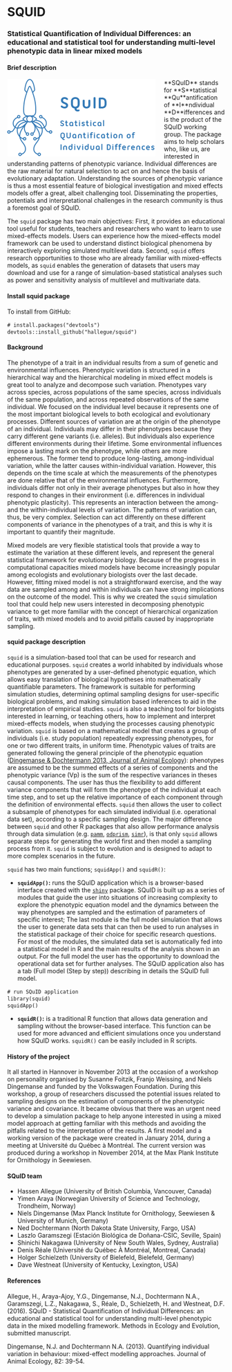 # SQUID



### Statistical Quantification of Individual Differences: an educational and statistical tool for understanding multi-level phenotypic data in linear mixed models


#### Brief description
<img id='logo' src='./inst/shiny-squid/www/pictures/logo_2.png' align='left' alt='SQuID' style='padding-right:20px;'>
**SQuID** stands for **S**tatistical **Qu**antification of **I**ndividual **D**ifferences and is the product of the SQuID working group. The package aims to help scholars who, like us, are interested in understanding patterns of phenotypic variance. Individual differences are the raw material for natural selection to act on and hence the basis of evolutionary adaptation. Understanding the sources of phenotypic variance is thus a most essential feature of biological investigation and mixed effects models offer a great, albeit challenging tool. Disseminating the properties, potentials and interpretational challenges in the research community is thus a foremost goal of SQuID.

The `squid` package has two main objectives: First, it provides an educational tool useful for students, teachers and researchers who want to learn to use mixed-effects models. Users can experience how the mixed-effects model framework can be used to understand distinct biological phenomena by interactively exploring simulated multilevel data. Second, `squid` offers research opportunities to those who are already familiar with mixed-effects models, as `squid` enables the generation of datasets that users may download and use for a range of simulation-based statistical analyses such as power and sensitivity analysis of multilevel and multivariate data.


#### Install squid package

To install from GitHub:

```
# install.packages("devtools")
devtools::install_github("hallegue/squid")

```

#### Background
The phenotype of a trait in an individual results from a sum of genetic and environmental influences. Phenotypic variation is structured in a hierarchical way and the hierarchical modeling in mixed effect models is great tool to analyze and decompose such variation. Phenotypes vary across species, across populations of the same species, across individuals of the same population, and across repeated observations of the same individual. We focused on the individual level because it represents one of the most important biological levels to both ecological and evolutionary processes. Different sources of variation are at the origin of the phenotype of an individual. Individuals may differ in their phenotypes because they carry different gene variants (i.e. alleles). But individuals also experience different environments during their lifetime. Some environmental influences impose a lasting mark on the phenotype, while others are more ephemerous. The former tend to produce long-lasting, among-individual variation, while the latter causes within-individual variation. However, this depends on the time scale at which the measurements of the phenotypes are done relative that of the environmental influences. Furthermore, individuals differ not only in their average phenotypes but also in how they respond to changes in their environment (i.e. differences in individual phenotypic plasticity). This represents an interaction between the among- and the within-individual levels of variation. The patterns of variation can, thus, be very complex. Selection can act differently on these different components of variance in the phenotypes of a trait, and this is why it is important to quantify their magnitude.

Mixed models are very flexible statistical tools that provide a way to estimate the variation at these different levels, and represent the general statistical framework for evolutionary biology. Because of the progress in computational capacities mixed models have become increasingly popular among ecologists and evolutionary biologists over the last decade. However, fitting mixed model is not a straightforward exercise, and the way data are sampled among and within individuals can have strong implications on the outcome of the model. This is why we created the `squid` simulation tool that could help new users interested in decomposing phenotypic variance to get more familiar with the concept of hierarchical organization of traits, with mixed models and to avoid pitfalls caused by inappropriate sampling.


#### squid package description
`squid` is a simulation-based tool that can be used for research and educational purposes. `squid` creates a world inhabited by individuals whose phenotypes are generated by a user-defined phenotypic equation, which allows easy translation of biological hypotheses into mathematically quantifiable parameters. The framework is suitable for performing simulation studies, determining optimal sampling designs for user-specific biological problems, and making simulation based inferences to aid in the interpretation of empirical studies. `squid` is also a teaching tool for biologists interested in learning, or teaching others, how to implement and interpret mixed-effects models, when studying the processes causing phenotypic variation. `squid` is based on a mathematical model that creates a group of individuals (i.e. study population) repeatedly expressing phenotypes, for one or two different traits, in uniform time. Phenotypic values of traits are generated following the general principle of the phenotypic equation ([Dingemanse & Dochtermann 2013, Journal of Animal Ecology](http://onlinelibrary.wiley.com/doi/10.1111/1365-2656.12013/abstract)): phenotypes are assumed to be the summed effects of a series of components and the phenotypic variance (Vp) is the sum of the respective variances in theses causal components. The user has thus the flexibility to add different variance components that will form the phenotype of the individual at each time step, and to set up the relative importance of each component through the definition of environmental effects. `squid` then allows the user to collect a subsample of phenotypes for each simulated individual (i.e. operational data set), according to a specific sampling design. The major difference between `squid` and other R packages that also allow performance analysis through data simulation (e.g. [`pamm`](https://cran.r-project.org/web/packages/pamm/index.html), [`odprism`](https://cran.r-project.org/src/contrib/Archive/odprism/), [`simr`](https://cran.r-project.org/web/packages/simr/index.html)), is that only `squid` allows separate steps for generating the world first and then model a sampling process from it. `squid` is subject to evolution and is designed to adapt to more complex scenarios in the future.

`squid` has two main functions; `squidApp()` and `squidR()`:

* **`squidApp()`:** runs the SQuID application which is a browser-based interface created with the [`shiny`](http://shiny.rstudio.com/) package. SQuID is built up as a series of modules that guide the user into situations of increasing complexity to explore the phenotypic equation model and the dynamics between the way phenotypes are sampled and the estimation of parameters of specific interest; The last module is the full model simulation that allows the user to generate data sets that can then be used to run analyses in the statistical package of their choice for specific research questions. For most of the modules, the simulated data set is automatically fed into a statistical model in R and the main results of the analysis shown in an output. For the full model the user has the opportunity to download the operational data set for further analyses. The SQuID application also has a tab (Full model (Step by step)) describing in details the SQuID full model.

```
# run SQuID application
library(squid)
squidApp()
```

* **`squidR()`:** is a traditional R function that allows data generation and sampling without the browser-based interface. This function can be used for more advanced and efficient simulations once you understand how SQuID works. `squidR()` can be easily included in R scripts.

#### History of the project
It all started in Hannover in November 2013 at the occasion of a workshop on personality organised by Susanne Foitzik, Franjo Weissing, and Niels Dingemanse and funded by the Volkswagen Foundation. During this workshop, a group of researchers discussed the potential issues related to sampling designs on the estimation of components of the phenotypic variance and covariance. It became obvious that there was an urgent need to develop a simulation package to help anyone interested in using a mixed model approach at getting familiar with this methods and avoiding the pitfalls related to the interpretation of the results. A first model and a working version of the package were created in January 2014, during a meeting at Université du Québec à Montréal. The current version was produced during a workshop in November 2014, at the Max Plank Institute for Ornithology in Seewiesen. 


#### SQuID team
* Hassen Allegue (University of British Columbia, Vancouver, Canada)
* Yimen Araya (Norwegian University of Science and Technology, Trondheim, Norway)
* Niels Dingemanse (Max Planck Institute for Ornithology, Seewiesen & University of Munich, Germany)
* Ned Dochtermann (North Dakota State University, Fargo, USA)
* Laszlo Garamszegi (Estación Biológica de Doñana-CSIC, Seville, Spain)
* Shinichi Nakagawa (University of New South Wales, Sydney, Australia)
* Denis Réale (Université du Québec À Montréal, Montreal, Canada)
* Holger Schielzeth (University of Bielefeld, Bielefeld, Germany)
* Dave Westneat (University of Kentucky, Lexington, USA)


#### References
Allegue, H., Araya-Ajoy, Y.G., Dingemanse, N.J., Dochtermann N.A., Garamszegi, L.Z., Nakagawa, S., Réale, D., Schielzeth, H. and Westneat, D.F. (2016). SQuID - Statistical Quantification of Individual Differences: an educational and statistical tool for understanding multi-level phenotypic data in the mixed modelling framework. Methods in Ecology and Evolution, submitted manuscript.

Dingemanse, N.J. and Dochtermann N.A. (2013). Quantifying individual variation in behaviour: mixed-effect modelling approaches. Journal of Animal Ecology, 82: 39-54.
